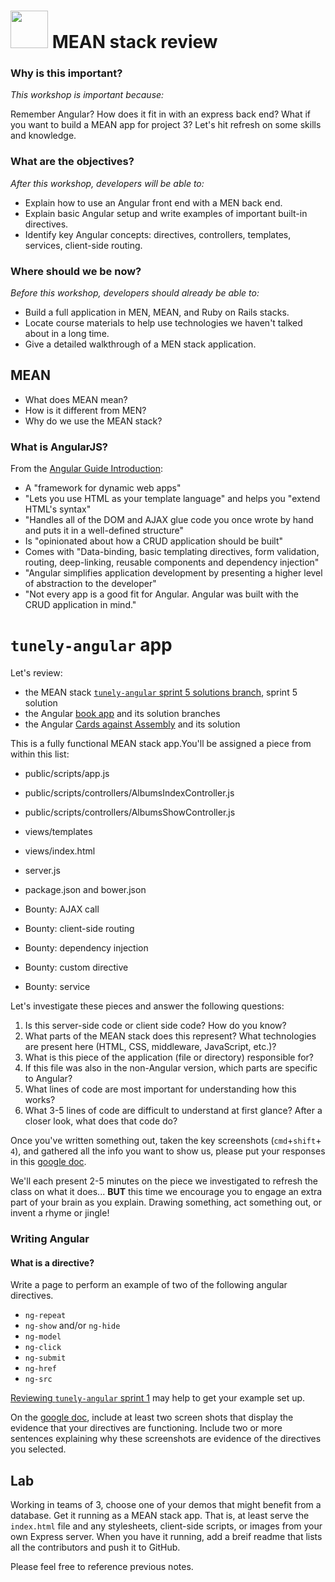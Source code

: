 # <img src="https://cloud.githubusercontent.com/assets/7833470/10899314/63829980-8188-11e5-8cdd-4ded5bcb6e36.png" height="60"> MEAN stack review

### Why is this important?
<!-- framing the "why" in big-picture/real world examples -->
*This workshop is important because:*

Remember Angular?  How does it fit in with an express back end? What if you want to build a MEAN app for project 3?  Let's hit refresh on some skills and knowledge. 

### What are the objectives?
<!-- specific/measurable goal for students to achieve -->
*After this workshop, developers will be able to:*

- Explain how to use an Angular front end with a MEN back end. 
- Explain basic Angular setup and write examples of important built-in directives.
- Identify key Angular concepts: directives, controllers, templates, services, client-side routing.

### Where should we be now?
<!-- call out the skills that are prerequisites -->
*Before this workshop, developers should already be able to:*

- Build a full application in MEN, MEAN, and Ruby on Rails stacks.
- Locate course materials to help use technologies we haven't talked about in a long time.
- Give a detailed walkthrough of a MEN stack application.



## MEAN

* What does MEAN mean?   
* How is it different from MEN?  
* Why do we use the MEAN stack?

### What is AngularJS?

From the [Angular Guide Introduction](https://docs.angularjs.org/guide/introduction):

* A "framework for dynamic web apps"
* "Lets you use HTML as your template language" and helps you "extend HTML's syntax"
* "Handles all of the DOM and AJAX glue code you once wrote by hand and puts it in a well-defined structure"
* Is "opinionated about how a CRUD application should be built"
* Comes with "Data-binding, basic templating directives, form validation, routing, deep-linking, reusable components and dependency injection"
* "Angular simplifies application development by presenting a higher level of abstraction to the developer"
* "Not every app is a good fit for Angular. Angular was built with the CRUD application in mind."



# `tunely-angular` app

Let's review:

- the MEAN stack [`tunely-angular` sprint 5 solutions branch](https://github.com/sf-wdi-31/tunely-angular/tree/solutions_sprint_5), sprint 5 solution
- the Angular [book app](https://github.com/sf-wdi-31/angular-services-training) and its solution branches
- the Angular [Cards against Assembly](https://github.com/sf-wdi-31/angular-custom-directives) and its solution


This is a fully functional MEAN stack app.You'll be assigned a piece from within this list:

* public/scripts/app.js

* public/scripts/controllers/AlbumsIndexController.js

* public/scripts/controllers/AlbumsShowController.js

* views/templates

* views/index.html

* server.js

* package.json and bower.json

* Bounty: AJAX call

* Bounty: client-side routing

* Bounty: dependency injection

* Bounty: custom directive

* Bounty: service


Let's investigate these pieces and answer the following questions:

1. Is this server-side code or client side code? How do you know?
1. What parts of the MEAN stack does this represent? What technologies are present here (HTML, CSS, middleware, JavaScript, etc.)?
1. What is this piece of the application (file or directory) responsible for?
1. If this file was also in the non-Angular version, which parts are specific to Angular?
1. What lines of code are most important for understanding how this works?
1. What 3-5 lines of code are difficult to understand at first glance? After a closer look, what does that code do?


Once you've written something out, taken the key screenshots (`cmd`+`shift`+ `4`), and gathered all the info you want to show us, please put your responses in this [google doc](https://docs.google.com/document/d/18GLWllJ8iatxnCe3fH1ixC7bKTTm0esmNm_mRjz9ZDg/edit?usp=sharing). 

We'll each present 2-5 minutes on the piece we investigated to refresh the class on what it does... **BUT** this time we encourage you to engage an extra part of your brain as you explain. Drawing something, act something out, or invent a rhyme or jingle!



### Writing Angular

#### What is a directive?

Write a page to perform an example of two of the following angular directives.

* `ng-repeat`
* `ng-show` and/or `ng-hide`
* `ng-model`
* `ng-click`
* `ng-submit`
* `ng-href`
* `ng-src`

[Reviewing `tunely-angular` sprint 1](https://github.com/SF-WDI-31/tunely-angular/blob/master/docs/sprint1.md) may help to get your example set up.

On the [google doc](https://docs.google.com/document/d/18GLWllJ8iatxnCe3fH1ixC7bKTTm0esmNm_mRjz9ZDg/edit?usp=sharing), include at least two screen shots that display the evidence that your directives are functioning. Include two or more sentences explaining why these screenshots are evidence of the directives you selected.


## Lab

Working in teams of 3, choose one of your demos that might benefit from a database. Get it running as a MEAN stack app. That is, at least serve the `index.html` file and any stylesheets, client-side scripts, or images from your own Express server.  When you have it running, add a breif readme that lists all the contributors and push it to GitHub. 

Please feel free to reference previous notes.   
